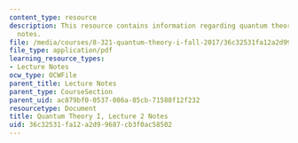 ```yaml
---
content_type: resource
description: This resource contains information regarding quantum theory I, lecture
  notes.
file: /media/courses/8-321-quantum-theory-i-fall-2017/36c32531fa12a2d99687cb3f0ac58502_MIT8_321F17_lec2.pdf
file_type: application/pdf
learning_resource_types:
- Lecture Notes
ocw_type: OCWFile
parent_title: Lecture Notes
parent_type: CourseSection
parent_uid: ac879bf0-0537-086a-85cb-71588f12f232
resourcetype: Document
title: Quantum Theory I, Lecture 2 Notes
uid: 36c32531-fa12-a2d9-9687-cb3f0ac58502
---
```

